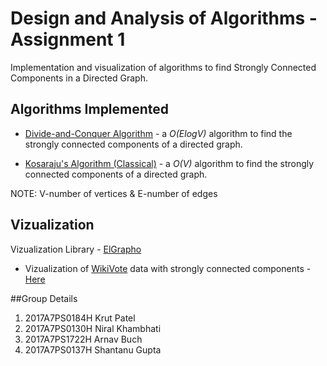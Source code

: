 # Design and Analysis of Algorithms - Assignment 1

Implementation and visualization of algorithms to find Strongly Connected Components in a Directed Graph.

## Algorithms Implemented

* [Divide-and-Conquer Algorithm](https://www.researchgate.net/publication/229023670_A_divide-and-conquer_algorithm_for_identifying_strongly_connected_components) - a *O(ElogV)* algorithm to find the strongly connected components of a directed graph.

* [Kosaraju's Algorithm (Classical)](https://en.wikipedia.org/wiki/Kosaraju%27s_algorithm) - a *O(V)* algorithm to find the strongly connected components of a directed graph.

NOTE:   V-number of vertices & 
        E-number of edges

## Vizualization

Vizualization Library - [ElGrapho](https://www.elgrapho.com/)

* Vizualization of [WikiVote](https://snap.stanford.edu/data/wiki-Vote.html) data with strongly connected components - [Here](./viz/graph_viz.html)

##Group Details

1. 2017A7PS0184H Krut Patel
2. 2017A7PS0130H Niral Khambhati
3. 2017A7PS1722H Arnav Buch
4. 2017A7PS0137H Shantanu Gupta